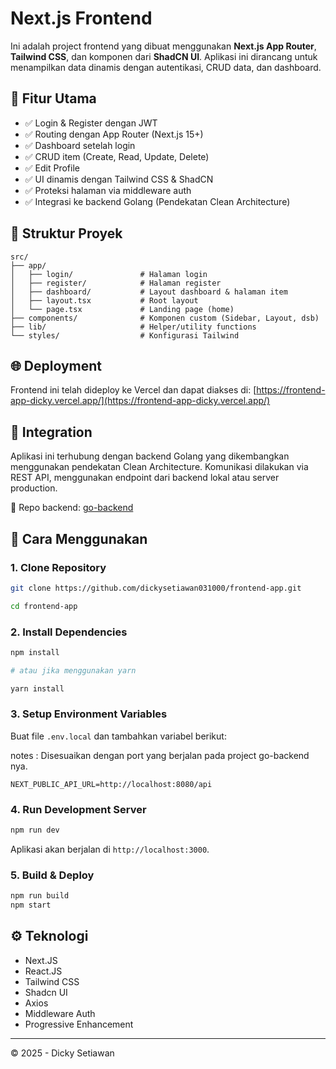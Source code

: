 # Next.js Frontend

Ini adalah project frontend yang dibuat menggunakan **Next.js App Router**, **Tailwind CSS**, dan komponen dari **ShadCN UI**. Aplikasi ini dirancang untuk menampilkan data dinamis dengan autentikasi, CRUD data, dan dashboard.

## 🔧 Fitur Utama

- ✅ Login & Register dengan JWT
- ✅ Routing dengan App Router (Next.js 15+)
- ✅ Dashboard setelah login
- ✅ CRUD item (Create, Read, Update, Delete)
- ✅ Edit Profile
- ✅ UI dinamis dengan Tailwind CSS & ShadCN
- ✅ Proteksi halaman via middleware auth
- ✅ Integrasi ke backend Golang (Pendekatan Clean Architecture)

## 🧱 Struktur Proyek

```
src/
├── app/
│   ├── login/               # Halaman login
│   ├── register/            # Halaman register
│   ├── dashboard/           # Layout dashboard & halaman item
│   ├── layout.tsx           # Root layout
│   └── page.tsx             # Landing page (home)
├── components/              # Komponen custom (Sidebar, Layout, dsb)
├── lib/                     # Helper/utility functions
└── styles/                  # Konfigurasi Tailwind
```

## 🌐 Deployment

Frontend ini telah dideploy ke Vercel dan dapat diakses di:
[https://frontend-app-dicky.vercel.app/](https://frontend-app-dicky.vercel.app/)

## 🔗 Integration

Aplikasi ini terhubung dengan backend Golang yang dikembangkan menggunakan pendekatan Clean Architecture. Komunikasi dilakukan via REST API, menggunakan endpoint dari backend lokal atau server production.

🔗 Repo backend: [go-backend](https://github.com/dickysetiawan031000/go-backend)


## 🚀 Cara Menggunakan

### 1. Clone Repository

```bash
git clone https://github.com/dickysetiawan031000/frontend-app.git

cd frontend-app 
```

### 2. Install Dependencies

```bash
npm install

# atau jika menggunakan yarn

yarn install
```

### 3. Setup Environment Variables

Buat file `.env.local` dan tambahkan variabel berikut:

notes : Disesuaikan dengan port yang berjalan pada project go-backend nya.

```env
NEXT_PUBLIC_API_URL=http://localhost:8080/api
```

### 4. Run Development Server

```bash
npm run dev
```

Aplikasi akan berjalan di `http://localhost:3000`.

### 5. Build & Deploy

```bash
npm run build
npm start
```

## ⚙️ Teknologi

- Next.JS
- React.JS
- Tailwind CSS
- Shadcn UI
- Axios
- Middleware Auth
- Progressive Enhancement
---

© 2025 - Dicky Setiawan
